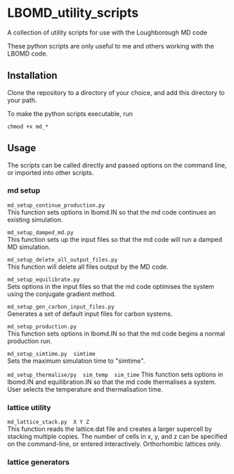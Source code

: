 # LBOMD_utility_scripts
A collection of utility scripts for use with the Loughborough MD code

These python scripts are only useful to me and others working with the LBOMD code.


## Installation

Clone the repository to a directory of your choice, and add this directory to your path.

To make the python scripts executable, run

`chmod +x md_*`


## Usage

The scripts can be called directly and passed options on the command line, or imported into other scripts.

### md setup

`md_setup_continue_production.py`  
This function sets options in lbomd.IN so that the md code continues an existing simulation.

`md_setup_damped_md.py`  
This function sets up the input files so that the md code will run a damped MD simulation.

`md_setup_delete_all_output_files.py`  
This function will delete all files output by the MD code.

`md_setup_equilibrate.py`  
Sets options in the input files so that the md code optimises the system using the conjugate gradient method.

`md_setup_gen_carbon_input_files.py`   
Generates a set of default input files for carbon systems.

`md_setup_production.py`  
This function sets options in lbomd.IN so that the md code begins a normal production run.

`md_setup_simtime.py  simtime`  
Sets the maximum simulation time to "simtime".

`md_setup_thermalise/py  sim_temp  sim_time`
This function sets options in lbomd.IN and equilibration.IN so that the md code thermalises a system.  User selects the temperature and thermalisation time.

### lattice utility

`md_lattice_stack.py  X Y Z`  
This function reads the lattice.dat file and creates a larger supercell by stacking multiple copies.  The number of cells in x, y, and z can be specified on the command-line, or entered interactively.  Orthorhombic lattices only.



### lattice generators




